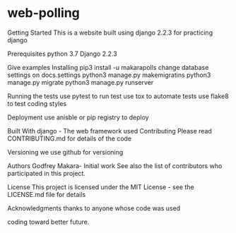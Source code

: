 # web-polling

Getting Started
This is a website built using django 2.2.3 for practicing  django

Prerequisites
python 3.7
Django 2.2.3

Give examples
Installing
pip3 install -u makarapolls
change database settings on docs.settings
python3 manage.py makemigratins
python3 manage.py migrate
python3 manage.py runserver

Running the tests
use pytest to run test
use tox to automate tests
use flake8 to test coding styles

Deployment
use anisble or pip registry to deploy

Built With
django  - The web framework used
Contributing
Please read CONTRIBUTING.md for details of the code 

Versioning 
we use github for versioning

Authors
Godfrey Makara- Initial work
See also the list of contributors who participated in this project.

License
This project is licensed under the MIT License - see the LICENSE.md file for details

Acknowledgments
thanks  to anyone whose code was used 



coding toward better future.
